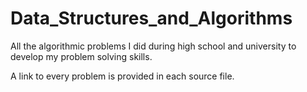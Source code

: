 # Data_Structures_and_Algorithms
All the algorithmic problems I did during high school and university to develop my problem solving skills.

A link to every problem is provided in each source file.
